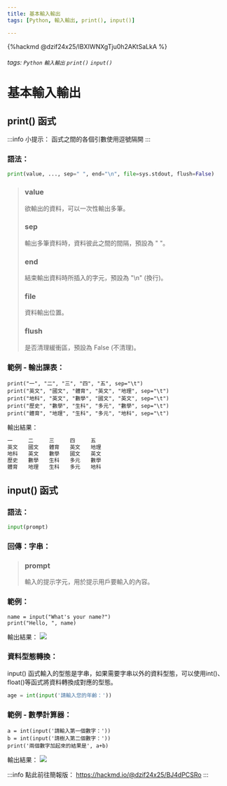 ```yaml
---
title: 基本輸入輸出
tags: [Python, 輸入輸出, print(), input()]

---
```


{%hackmd  @dzif24x25/IBXIWNXgTju0h2AKtSaLkA %}

###### tags: `Python` `輸入輸出` `print()` `input()`

# 基本輸入輸出

## print() 函式

:::info
小提示： 函式之間的各個引數使用逗號隔開
:::

### 語法：
```python
print(value, ..., sep=" ", end="\n", file=sys.stdout, flush=False)
```
> ### value
> 欲輸出的資料，可以一次性輸出多筆。
> ### sep
> 輸出多筆資料時，資料彼此之間的間隔，預設為 " "。
> ### end
> 結束輸出資料時所插入的字元，預設為 "\n" (換行)。
> ### file
> 資料輸出位置。
> ### flush
> 是否清理緩衝區，預設為 False (不清理)。

### 範例 - 輸出課表：
```python=
print("一", "二", "三", "四", "五", sep="\t")
print("英文", "國文", "體育", "英文", "地理", sep="\t")
print("地科", "英文", "數學", "國文", "英文", sep="\t")
print("歷史", "數學", "生科", "多元", "數學", sep="\t")
print("體育", "地理", "生科", "多元", "地科", sep="\t")
```
輸出結果：
```bash
一　　　二　　　三　　　四　　　五
英文　　國文　　體育　　英文　　地理
地科　　英文　　數學　　國文　　英文
歷史　　數學　　生科　　多元　　數學
體育　　地理　　生科　　多元　　地科
```

## input() 函式

### 語法：
```python
input(prompt)
```

### 回傳：字串：

> ### prompt
> 輸入的提示字元，用於提示用戶要輸入的內容。

### 範例：
```python=
name = input("What's your name?")
print("Hello, ", name)
```
輸出結果：
![](https://i.imgur.com/UH7bpaC.gif)

### 資料型態轉換：
input() 函式輸入的型態是字串，如果需要字串以外的資料型態，可以使用int()、float()等函式將資料轉換成對應的型態。

```python
age = int(input('請輸入您的年齡：'))
```

### 範例 - 數學計算器：
```python=
a = int(input('請輸入第一個數字：'))
b = int(input('請樹入第二個數字：'))
print('兩個數字加起來的結果是', a+b)
```

輸出結果：
![](https://i.imgur.com/5u9YZbk.gif)


:::info
點此前往簡報版： https://hackmd.io/@dzif24x25/BJ4dPCSRo
:::
